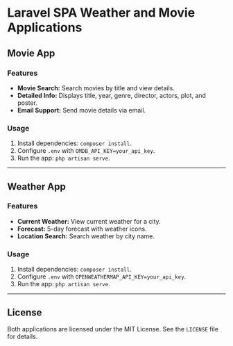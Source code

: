 # Laravel SPA Weather and Movie Applications

## Movie App

### Features
- **Movie Search:** Search movies by title and view details.
- **Detailed Info:** Displays title, year, genre, director, actors, plot, and poster.
- **Email Support:** Send movie details via email.

### Usage
1. Install dependencies: `composer install`.
2. Configure `.env` with `OMDB_API_KEY=your_api_key`.
3. Run the app: `php artisan serve`.

---

## Weather App

### Features
- **Current Weather:** View current weather for a city.
- **Forecast:** 5-day forecast with weather icons.
- **Location Search:** Search weather by city name.

### Usage
1. Install dependencies: `composer install`.
2. Configure `.env` with `OPENWEATHERMAP_API_KEY=your_api_key`.
3. Run the app: `php artisan serve`.

---

## License
Both applications are licensed under the MIT License. See the `LICENSE` file for details.
